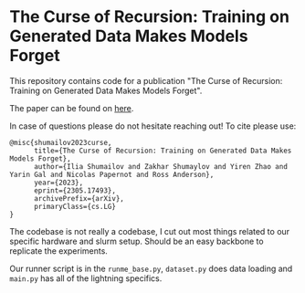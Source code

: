 # The Curse of Recursion: Training on Generated Data Makes Models Forget 


This repository contains code for a publication "The Curse of Recursion: Training on Generated Data Makes Models Forget". 

The paper can be found on <a href="https://arxiv.org/abs/2305.17493">here</a>.

In case of questions please do not hesitate reaching out! To cite please use:
```
@misc{shumailov2023curse,
      title={The Curse of Recursion: Training on Generated Data Makes Models Forget}, 
      author={Ilia Shumailov and Zakhar Shumaylov and Yiren Zhao and Yarin Gal and Nicolas Papernot and Ross Anderson},
      year={2023},
      eprint={2305.17493},
      archivePrefix={arXiv},
      primaryClass={cs.LG}
}
```

The codebase is not really a codebase, I cut out most things related to our specific hardware and slurm setup. Should be an easy backbone to replicate the experiments.

Our runner script is in the `runme_base.py`, `dataset.py` does data loading and `main.py` has all of the lightning specifics.
